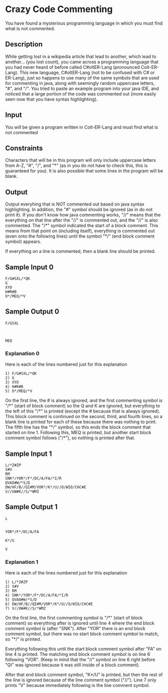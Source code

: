 # Crazy Code Commenting

You have found a mysterious programming language in which you must find what is not commented.

## Description
While getting lost in a wikipedia article that lead to another, which lead to another... (you lost count), you came across a programming language that you had never heard of before called C#oltER-Lang (pronounced Colt-ER-Lang). This new language, C#oltER-Lang (not to be confused with C# or ER-Lang), just so happens to use many of the same symbols that are used for commenting in java, along with seemingly random uppercase letters, "#", and "/". You tried to paste an example program into your java IDE, and noticed that a large portion of the code was commented out (more easily seen now that you have syntax highlighting).


## Input
You will be given a program written in Colt-ER-Lang and must find what is not commented


## Constraints
Characters that will be in this program will only include uppercase letters from A-Z, "#", "/", and "\*" (as in you do not have to check this, this is guaranteed for you). It is also possible that some lines in the program will be blank.

## Output
Output everyhing that is NOT commented out based on java syntax highlighting. In addition, the "#" symbol should be ignored (as in do not print it). If you don't know how java commenting works, "//" means that the everything on that line after the "//" is commented out, and the "//" is also commented. The "/\*" symbol indicated the start of a block comment. This means from that point on (including itself), everything is commented out (even onto the following lines) until the symbol "\*/" (end block comment symbol) appears.

If everything on a line is commented, then a blank line should be printed.


## Sample Input 0

```
F/G#SXL/*QK
G
XYO
H#R#B
O*/MEQ/*V
```
## Sample Output 0

```
F/GSXL



MEQ
```

### Explanation 0
Here is each of the lines numbered just for this explanation
```
1) F/G#SXL/*QK
2) G
3) XYO
4) H#R#B
5) O*/MEQ/*V
```
On the first line, the # is always ignored, and the first commenting symbol is "/\*" (start of block comment) so the Q and K are ignored, but everything to the left of this "/\*" is printed (except the # because that is always ignored). This block comment is continued on the second, third, and fourth lines, so a blank line is printed for each of these because there was nothing to print. The fifth line has the "\*/" symbol, so this ends the block comment that started on line 1. Following this, MEQ is printed, but another start block comment symbol follows ("/\*"), so nothing is printed after that. 

## Sample Input 1

```
L/*Z#ZP
S#V
RM
SNK*/YOR*/F*/DC/A/FA/*I/R
QVAO#W/*S/D
DW/HF/B//QI#M/VOR*/K*/U//O/WIO/CHC#E
V//UW#K//S/*WMZ
```
## Sample Output 1

```
L


YOR*/F*/DC/A/FA

K*/U

V
```

### Explanation 1

Here is each of the lines numbered just for this explanation
```
1) L/*Z#ZP
2) S#V
3) RM
4) SNK*/YOR*/F*/DC/A/FA/*I/R
5) QVAO#W/*S/D
6) DW/HF/B//QI#M/VOR*/K*/U//O/WIO/CHC#E
7) V//UW#K//S/*WMZ
```
On the first line, the first commenting symbol is "/\*" (start of block comment) so everything after is ignored until line 4 where the end block comment symbol is (after "SNK"). After "YOR" there is an end block comment symbol, but there was no start block comment symbol to match, so "\*/" is printed. 

Everything following this until the start block comment symbol after "FA" on line 4 is printed. The matching end block comment symbol is on line 6 following "VOR". (Keep in mind that the "//" symbol on line 6 right before "QI" was ignored because it was still inside of a block comment). 

After that end block comment symbol, "K\*/U" is printed, but then the rest of the line is ignored because of the line comment symbol ("//"). Line 7 only prints "V" because immediately following is the line comment symbol.
